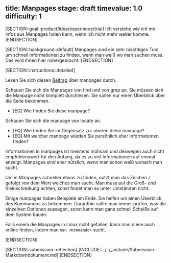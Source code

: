 title: Manpages
stage: draft
timevalue: 1.0
difficulty: 1
---

[SECTION::goal::product/idea/experience/trial]
Ich verstehe wie ich mir Infos aus Manpages holen kann, wenn ich nicht mehr weiter komme.
[ENDSECTION]

[SECTION::background::default]
Manpages sind ein sehr mächtiges Tool, um schnell Informationen zu finden, 
wenn man weiß wo man suchen muss.
Das wird Ihnen hier nähergebracht.
[ENDSECTION]

[SECTION::instructions::detailed]

Lesen Sie sich diesen [Beitrag](https://itsfoss.com/linux-man-page-guide/) über 
manpages durch.

Schauen Sie sich die Manpages von find und von grep an. Sie müssen sich die 
Manpage nicht komplett durchlesen. Sie sollen nur einen Überblick über die 
Seite bekommen.
- [EQ] Wie finden Sie diese manpage?

Schauen Sie sich die manpage von locate an.
- [EQ] Wie finden Sie im Gegensatz zur oberen diese manpage?
- [EQ] Mit welcher manpage würden Sie persönlich eher Informationen finden?

Informationen in manpages ist meistens mühsam und deswegen auch nicht 
empfehlenswert für den Anfang, da es zu viel Informationen auf einmal anzeigt.
Manpages sind eher nützlich, wenn man schon weiß wonach man sucht.

Um in Manpages schneller etwas zu finden, nutzt man das Zeichen `/` gefolgt von 
dem Wort welches man sucht. Man muss auf die Groß- und Kleinschreibung achten, 
sonst findet man es unter Umständen nicht.

Einige manpages haben Beispiele am Ende. Sie helfen um einen Überblick des 
Kommandos zu bekommen. Daraufhin sollte man immer prüfen, was die einzelnen 
Optionen aussagen, sonst kann man ganz schnell Scheiße auf dem System bauen. 

Falls einem die Manpages in Linux nicht gefallen, kann man diese auch online 
finden, indem man `man <Kommando>` sucht.

[ENDSECTION]

[SECTION::submission::reflection]
[INCLUDE::../../_include/Submission-Markdowndokument.md]
[ENDSECTION]
